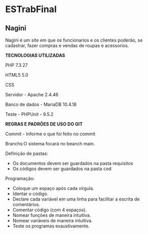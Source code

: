 # ESTrabFinal

## Nagini

Nagini é um site em que os funcionarios e os clientes poderão, se cadastrar, fazer compras e vendas de roupas e acessorios.

**TECNOLOGIAS UTILIZADAS**

PHP 7.3.27

HTML5 5.0

CSS

Servidor - Apache 2.4.46

Banco de dados - MariaDB 10.4.18

Teste - PHPUnit - 9.5.2


**REGRAS E PADRÕES DE USO DO GIT**

Commit - Informe o que foi feito no commit

Branchs:O sistema focará no beanch main.

Definição de pastas:
- Os documentos devem ser guardados na pasta requisitos
- Os códigos devem ser guardados na pasta cod

Programação: 
- Coloque um espaço após cada vírgula.
- Identar o código.
- Declare cada variável em uma linha para facilitar a escrita de comentários.
- Comentar código (com 4 espaços).
- Nomear funções de maneira intuitiva.
- Nomear variáveis de maneira intuitiva.
- Teste os programas exaustivamente.
